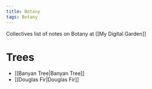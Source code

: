 ```yaml
---
title: Botany
tags: Botany
---
```


Collectives list of notes on Botany at [[My Digital Garden]]

# Trees

- [[Banyan Tree|Banyan Tree]]
- [[Douglas Fir|Douglas Fir]]
